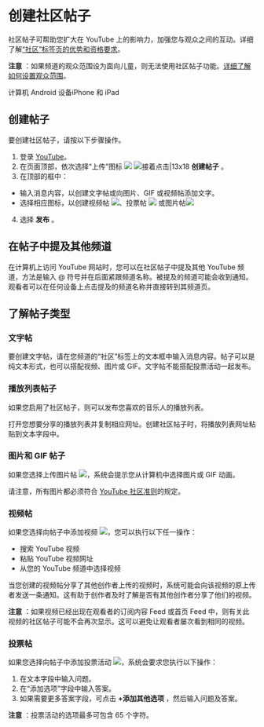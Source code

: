 # 创建社区帖子

社区帖子可帮助您扩大在 YouTube 上的影响力，加强您与观众之间的互动。详细了解[“社区”标签页的优势和资格要求](https://support.google.com/youtube/answer/9409631)。

**注意** ：如果频道的观众范围设为面向儿童，则无法使用社区帖子功能。[详细了解如何设置观众范围](https://support.google.com/youtube/answer/9527654)。

计算机 Android 设备iPhone 和 iPad

## 创建帖子

要创建社区帖子，请按以下步骤操作。

1. 登录 [YouTube](https://youtube.com/)。
2. 在页面顶部，依次选择“上传”图标 ![](https://lh3.googleusercontent.com/UwR2LiCKvNUAyNpvhJG9E2jHPceWMpjVja6NzRDwqX5FvTZR5M-NBtGUlNwylSuEU_e4=h18) ![接着点击|13x18](https://lh3.googleusercontent.com/SaY5lqCwN7kppnS546l9ys-E2sZftTTIHjBrdV-WsGPIhGjaxcEXjfgdIfW_UNG7Sw0=w13-h18 "接着点击")  **创建帖子** 。
3. 在顶部的框中：
  * 输入消息内容，以创建文字帖或向图片、GIF 或视频帖添加文字。
  * 选择相应图标，以创建视频帖 ![](https://lh3.googleusercontent.com/6oN5VmSqrgsZAedTejwLeeFJ3EgZspiJyi2qpbz0cFP8a0r0TtNnZxASWws1YRBN0eUN=w20)、投票帖 ![](https://lh3.googleusercontent.com/NqbVqzAXePmNT2DDxDXKMTYcxA4bd-t4HlmSkLwvH4AQVGXIZ6R55b3rJRGrH7zIa9Eh=h18) 或图片帖![](https://lh3.googleusercontent.com/lV77rogKPuSI2ECLatMnkfbJa9o7UnNZnw6_sXJz0OD0a15VezXHSxj23B9rrR8MiRQ=h18)
4. 选择 **发布** 。

## 在帖子中提及其他频道

在计算机上访问 YouTube 网站时，您可以在社区帖子中提及其他 YouTube 频道，方法是输入 @ 符号并在后面紧跟频道名称。被提及的频道可能会收到通知。观看者可以在任何设备上点击提及的频道名称并直接转到其频道页。

## 了解帖子类型

### 文字帖

要创建文字帖，请在您频道的“社区”标签上的文本框中输入消息内容。帖子可以是纯文本形式，也可以搭配视频、图片或 GIF。文字帖不能搭配投票活动一起发布。

### 播放列表帖子

如果您启用了社区帖子，则可以发布您喜欢的音乐人的播放列表。

打开您想要分享的播放列表并复制相应网址。创建社区帖子时，将播放列表网址粘贴到文本字段中。

### 图片和 GIF 帖子

如果您选择上传图片帖 ![](https://lh3.googleusercontent.com/lV77rogKPuSI2ECLatMnkfbJa9o7UnNZnw6_sXJz0OD0a15VezXHSxj23B9rrR8MiRQ=h18)，系统会提示您从计算机中选择图片或 GIF 动画。

请注意，所有图片都必须符合 [YouTube 社区准则](https://www.youtube.com/yt/about/policies/#community-guidelines)的规定。

### 视频帖

如果您选择向帖子中添加视频 ![](https://lh3.googleusercontent.com/6oN5VmSqrgsZAedTejwLeeFJ3EgZspiJyi2qpbz0cFP8a0r0TtNnZxASWws1YRBN0eUN=w20)，您可以执行以下任一操作：

* 搜索 YouTube 视频
* 粘贴 YouTube 视频网址
* 从您的 YouTube 频道中选择视频

当您创建的视频帖分享了其他创作者上传的视频时，系统可能会向该视频的原上传者发送一条通知。这有助于创作者及时了解是否有其他创作者分享了他们的视频。

**注意** ：如果视频已经出现在观看者的订阅内容 Feed 或首页 Feed 中，则有关此视频的社区帖子可能不会再次显示。这可以避免让观看者屡次看到相同的视频。

### 投票帖

如果您选择向帖子中添加投票活动 ![](https://lh3.googleusercontent.com/NqbVqzAXePmNT2DDxDXKMTYcxA4bd-t4HlmSkLwvH4AQVGXIZ6R55b3rJRGrH7zIa9Eh=h18)，系统会要求您执行以下操作：

1. 在文本字段中输入问题。
2. 在“添加选项”字段中输入答案。
3. 如果需要更多答案字段，可点击  **+添加其他选项** ，然后输入问题及答案。

**注意** ：投票活动的选项最多可包含 65 个字符。